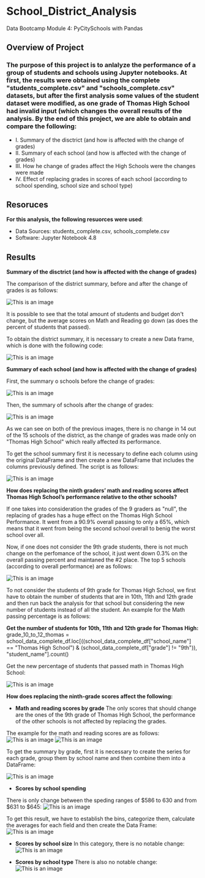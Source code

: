 # School_District_Analysis
Data Bootcamp Module 4: PyCitySchools with Pandas
## Overview of Project

### The purpose of this project is to anlalyze the performance of a group of students and schools using Jupyter notebooks. At first, the results were obtained using the complete "students_complete.csv" and "schools_complete.csv" datasets, but after the first analysis some values of the student dataset were modified, as one grade of Thomas High School had invalid input (which changes the overall results of the analysis. By the end of this project, we are able to obtain and compare the following:
* I. Summary of the disctrict (and how is affected with the change of grades)
* II. Summary of each school (and how is affected with the change of grades)
* III. How he change of grades affect the High Schools were the changes were made
* IV. Effect of replacing grades in scores of each school (according to school spending, school size and school type)


## Resoruces
**For this analysis, the following resuorces were used**:
- Data Sources: students_complete.csv, schools_complete.csv
- Software: Jupyter Notebook 4.8

## Results

**Summary of the disctrict (and how is affected with the change of grades)**

The comparison of the district summary, before and after the change of grades is as follows:

![This is an image](https://github.com/HansFeddersen/School_District_Analysis/blob/main/Resources/More/District%20summary.png)

It is possible to see that the total amount of students and budget don't change, but the average scores on Math and Reading go down (as does the percent of students that passed).

To obtain the district summary, it is necessary to create a new Data frame, which is done with the following code:

![This is an image](https://github.com/HansFeddersen/School_District_Analysis/blob/main/Resources/More/District_summary_DF.png)

**Summary of each school (and how is affected with the change of grades)**

First, the summary o schools before the change of grades:

![This is an image](https://github.com/HansFeddersen/School_District_Analysis/blob/main/Resources/More/School_summary_before.png)

Then, the summary of schools after the change of grades:

![This is an image](https://github.com/HansFeddersen/School_District_Analysis/blob/main/Resources/More/School_summary_after.png)

As we can see on both of the previous images, there is no change in 14 out of the 15 schools of the district, as the change of grades was made only on "Thomas High School" which really affected its performance.

To get the school summary first it is necessary to define each column using the original DataFrame and then create a new DataFrame that includes the columns previously defined. The script is as follows:

![This is an image](https://github.com/HansFeddersen/School_District_Analysis/blob/main/Resources/More/School_summary_DF.png)

**How does replacing the ninth graders’ math and reading scores affect Thomas High School’s performance relative to the other schools?**

If one takes into consideration the grades of the 9 graders as "null", the replacing of grades has a huge effect on the Thomas High School Performance. It went from a 90.9% overall passing to only a 65%, which means that it went from being the second school overall to benig the worst school over all.

Now, if one does not consider the 9th grade students, there is not much change on the perfomance of the school, it just went down 0.3% on the overall passing percent and maintaned the #2 place. The top 5 schools (according to overall performance) are as follows:

![This is an image](https://github.com/HansFeddersen/School_District_Analysis/blob/main/Resources/More/Top_5_not_9th_thomas.png)

To not consider the students of 9th grade for Thomas High School, we first have to obtain the number of students that are in 10th, 11th and 12th grade and then run back the analysis for that school but considering the new number of students instead of all the student. An example for the Math passing percentage is as follows:

**Get the number of students for 10th, 11th and 12th grade for Thomas High:** grade_10_to_12_thomas = school_data_complete_df.loc[((school_data_complete_df["school_name"] == "Thomas High School") & (school_data_complete_df["grade"] != "9th")), "student_name"].count()

Get the new percentage of students that passed math in Thomas High School:

![This is an image](https://github.com/HansFeddersen/School_District_Analysis/blob/main/Resources/More/math_replace_9th.png)

**How does replacing the ninth-grade scores affect the following:**

- **Math and reading scores by grade**
The only scores that should change are the ones of the 9th grade of Thomas High School, the performance of the other schools is not affected by replacing the grades.

The example for the math and reading scores are as follows:
![This is an image](https://github.com/HansFeddersen/School_District_Analysis/blob/main/Resources/More/Math_by_grade.png)
![This is an image](https://github.com/HansFeddersen/School_District_Analysis/blob/main/Resources/More/Reading_by_grade.png)

To get the summary by grade, first it is necessary to create the series for each grade, group them by school name and then combine them into a DataFrame:

![This is an image](https://github.com/HansFeddersen/School_District_Analysis/blob/main/Resources/More/Math_by_grade_DF.png)


- **Scores by school spending**

There is only change between the speding ranges of $586 to 630 and from $631 to $645:
![This is an image](https://github.com/HansFeddersen/School_District_Analysis/blob/main/Resources/More/Scores_by_school_spending.png)

To get this result, we have to establish the bins, categorize them, calculate the averages for each field and then create the Data Frame:
![This is an image](https://github.com/HansFeddersen/School_District_Analysis/blob/main/Resources/More/Scores_by_school_spending_DF.png)

- **Scores by school size**
In this category, there is no notable change:
![This is an image](https://github.com/HansFeddersen/School_District_Analysis/blob/main/Resources/More/Scores_by_school_size.png)


- **Scores by school type**
There is also no notable change:
![This is an image](https://github.com/HansFeddersen/School_District_Analysis/blob/main/Resources/More/Scores_by_school_type.png)


